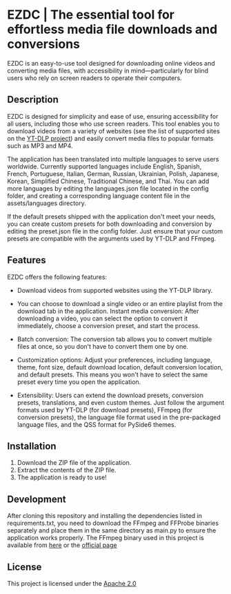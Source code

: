 # EZDC | The essential tool for effortless media file downloads and conversions
EZDC is an easy-to-use tool designed for downloading online videos and converting media files, with accessibility in mind—particularly for blind users who rely on screen readers to operate their computers.

## Description
EZDC is designed for simplicity and ease of use, ensuring accessibility for all users, including those who use screen readers. This tool enables you to download videos from a variety of websites (see the list of supported sites on the [YT-DLP project](https://github.com/yt-dlp/yt-dlp)) and easily convert media files to popular formats such as MP3 and MP4.

The application has been translated into multiple languages to serve users worldwide. Currently supported languages include English, Spanish, French, Portuguese, Italian, German, Russian, Ukrainian, Polish, Japanese, Korean, Simplified Chinese, Traditional Chinese, and Thai. You can add more languages by editing the languages.json file located in the config folder, and creating a corresponding language content file in the assets/languages directory.

If the default presets shipped with the application don't meet your needs, you can create custom presets for both downloading and conversion by editing the preset.json file in the config folder. Just ensure that your custom presets are compatible with the arguments used by YT-DLP and FFmpeg.

## Features
EZDC offers the following features:

- Download videos from supported websites using the YT-DLP library.

- You can choose to download a single video or an entire playlist from the download tab in the application.
Instant media conversion: After downloading a video, you can select the option to convert it immediately, choose a conversion preset, and start the process.

- Batch conversion: The conversion tab allows you to convert multiple files at once, so you don't have to convert them one by one.

- Customization options: Adjust your preferences, including language, theme, font size, default download location, default conversion location, and default presets. This means you won't have to select the same preset every time you open the application.

- Extensibility: Users can extend the download presets, conversion presets, translations, and even custom themes. Just follow the argument formats used by YT-DLP (for download presets), FFmpeg (for conversion presets), the language file format used in the pre-packaged language files, and the QSS format for PySide6 themes.

## Installation
1. Download the ZIP file of the application.
2. Extract the contents of the ZIP file.
3. The application is ready to use!

## Development
 After cloning this repository and installing the dependencies listed in requirements.txt, you need to download the FFmpeg and FFProbe binaries separately and place them in the same directory as main.py to ensure the application works properly. The FFmpeg binary used in this project is available from [here](https://github.com/BtbN/FFmpeg-Builds/releases) or the [official page](https://www.ffmpeg.org/download.html)

## License
This project is licensed under the [Apache 2.0](LICENSE.txt)